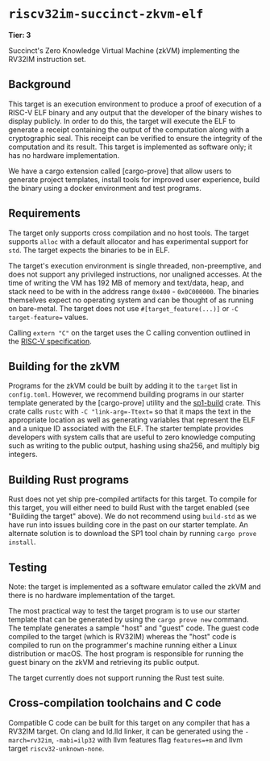 # `riscv32im-succinct-zkvm-elf`

**Tier: 3**

Succinct's Zero Knowledge Virtual Machine (zkVM) implementing the RV32IM instruction set.

## Background

This target is an execution environment to produce a proof of execution of
a RISC-V ELF binary and any output that the developer of the binary wishes to
display publicly. In order to do this, the target will execute the ELF to
generate a receipt containing the output of the computation along with a
cryptographic seal. This receipt can be verified to ensure the integrity of the
computation and its result. This target is implemented as software only; it has
no hardware implementation.

We have a cargo extension called [cargo-prove] that allow users to generate
project templates, install tools for improved user experience, build the binary
using a docker environment and test programs.

## Requirements

The target only supports cross compilation and no host tools. The target
supports `alloc` with a default allocator and has experimental support for
`std`. The target expects the binaries to be in ELF.

The target's execution environment is single threaded, non-preemptive, and does
not support any privileged instructions, nor unaligned accesses. At the time of
writing the VM has 192 MB of memory and text/data, heap, and stack need to be
with in the address range `0x400` - `0x0C000000`. The binaries themselves expect
no operating system and can be thought of as running on bare-metal. The target
does not use `#[target_feature(...)]` or `-C target-feature=` values.

Calling `extern "C"` on the target uses the C calling convention outlined in the
[RISC-V specification].

## Building for the zkVM

Programs for the zkVM could be built by adding it to the `target` list in
`config.toml`. However, we recommend building programs in our starter template
generated by the [cargo-prove] utility and the [sp1-build] crate. This
crate calls `rustc` with `-C "link-arg=-Ttext=` so that it maps the text in the
appropriate location as well as generating variables that represent the ELF and
a unique ID associated with the ELF. The starter template provides developers
with system calls that are useful to zero knowledge computing such as writing to
the public output, hashing using sha256, and multiply big integers.

## Building Rust programs

Rust does not yet ship pre-compiled artifacts for this target. To compile for
this target, you will either need to build Rust with the target enabled (see
"Building the target" above). We do not recommend using `build-std` as we have
run into issues building core in the past on our starter template. An alternate
solution is to download the SP1 tool chain by running `cargo prove install`.

## Testing

Note: the target is implemented as a software emulator called the zkVM and there
is no hardware implementation of the target.

The most practical way to test the target program is to use our starter template
that can be generated by using the `cargo prove new` command. The template
generates a sample "host" and "guest" code. The guest code compiled to the
target (which is RV32IM) whereas the "host" code is compiled to run on the
programmer's machine running either a Linux distribution or macOS. The host
program is responsible for running the guest binary on the zkVM and retrieving
its public output.

The target currently does not support running the Rust test suite.

## Cross-compilation toolchains and C code

Compatible C code can be built for this target on any compiler that has a RV32IM
target.  On clang and ld.lld linker, it can be generated using the
`-march=rv32im`, `-mabi=ilp32` with llvm features flag `features=+m` and llvm
target `riscv32-unknown-none`.

[RISC-V specification]: https://riscv.org/wp-content/uploads/2015/01/riscv-calling.pdf
[sp1-build]: https://crates.io/crates/sp1-build
